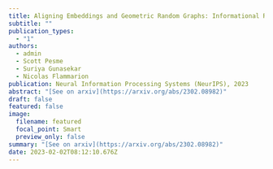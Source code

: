 ```yaml
---
title: Aligning Embeddings and Geometric Random Graphs: Informational Results and Computational Approaches for the Procrustes-Wasserstein Problem
subtitle: ""
publication_types:
  - "1"
authors:
  - admin
  - Scott Pesme
  - Suriya Gunasekar
  - Nicolas Flammarion
publication: Neural Information Processing Systems (NeurIPS), 2023
abstract: "[See on arxiv](https://arxiv.org/abs/2302.08982)"
draft: false
featured: false
image:
  filename: featured
  focal_point: Smart
  preview_only: false
summary: "[See on arxiv](https://arxiv.org/abs/2302.08982)"
date: 2023-02-02T08:12:10.676Z
---
```

